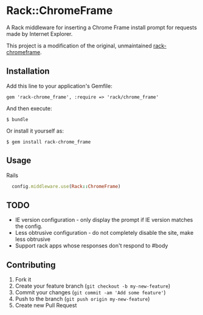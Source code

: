 # Rack::ChromeFrame

A Rack middleware for inserting a Chrome Frame install prompt for requests made
by Internet Explorer.

This project is a modification of the original, unmaintained [rack-chromeframe](https://github.com/sunlightlabs/rack-chromeframe).

## Installation

Add this line to your application's Gemfile:

    gem 'rack-chrome_frame', :require => 'rack/chrome_frame'

And then execute:

    $ bundle

Or install it yourself as:

    $ gem install rack-chrome_frame

## Usage

Rails

```ruby
  config.middleware.use(Rack::ChromeFrame)
```

## TODO

* IE version configuration - only display the prompt if IE version matches the config.
* Less obtrusive configuration - do not completely disable the site, make less obtrusive
* Support rack apps whose responses don't respond to #body

## Contributing

1. Fork it
2. Create your feature branch (`git checkout -b my-new-feature`)
3. Commit your changes (`git commit -am 'Add some feature'`)
4. Push to the branch (`git push origin my-new-feature`)
5. Create new Pull Request
